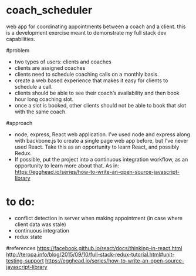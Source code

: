 # coach_scheduler
web app for coordinating appointments between a coach and a client.  this is a development exercise meant to demonstrate my full stack dev capabilities.

#problem
- two types of users: clients and coaches
- clients are assigned coaches
- clients need to schedule coaching calls on a monthly basis. 
- create a web based experience that makes it easy for clients to schedule a call. 
- clients should be able to see their coach’s availability and then book hour long coaching slot. 
- once a slot is booked, other clients should not be able to book that slot with the same coach. 

#approach
- node, express, React web application.  I've used node and express along with backbone.js to create a single page web app before, but I've never used React.  Take this as an opportunity to learn React, and possibly Redux.
- If possible, put the project into a continuous integration workflow, as an opportunity to learn more about that.  As in: https://egghead.io/series/how-to-write-an-open-source-javascript-library

# to do:
- conflict detection in server when making appointment (in case where client data was stale)
- continuous integration
- redux state

#references
https://facebook.github.io/react/docs/thinking-in-react.html
http://teropa.info/blog/2015/09/10/full-stack-redux-tutorial.html#unit-testing-support
https://egghead.io/series/how-to-write-an-open-source-javascript-library

